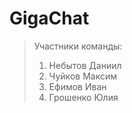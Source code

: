 # GigaChat
> Участники команды:
> 1. Небытов Даниил
> 2. Чуйков Максим
> 3. Ефимов Иван
> 4. Грошенко Юлия
